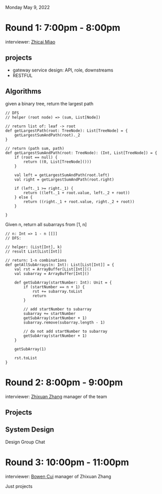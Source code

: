 Monday May 9, 2022

# Round 1: 7:00pm - 8:00pm
interviewer: [Zhicai Miao](https://www.linkedin.com/in/zhicai-miao-98342a105/?originalSubdomain=cn)

## projects
- gateway service design: API, role, downstreams
- RESTFUL

## Algorithms
given a binary tree, return the largest path
```
// DFS
// helper (root node) => (sum, List[Node])

// return list of: leaf -> root
def getLargestPath(root: TreeNode): List[TreeNode] = {
	getLargestSumAndPath(root)._2
}

// return (path sum, path)
def getLargestSumAndPath(root: TreeNode): (Int, List[TreeNode]) = {
	if (root == null) {
		return ((0, List[TreeNode]()))
	}

	val left = getLargestSumAndPath(root.left)
	val right = getLargestSumAndPath(root.right)

	if (left._1 >= right._1) {
		return ((left._1 + root.value, left._2 + root))
	} else {
		return ((right._1 + root.value, right._2 + root))
	}

}
```

Given n, return all subarrays from [1, n]
```
// n: Int => 1 - n [[]]
// DFS:

// helper: (List[Int], k)
// result List[List[Int]]

// return: 1-n combinations
def getAllSubArrays(n: Int): List[List[Int]] = {
	val rst = ArrayBuffer[List[Int]]()
	val subarray = ArrayBuffer[Int]()

	def getSubArray(startNumber: Int): Unit = {
		if (startNumber == n + 1) {
			rst += subarray.toList
			return
		}

		// add startNumber to subarray
		subarray += startNumber
		getSubArray(startNumber + 1)
		subarray.remove(subarray.length - 1)

		// do not add startNumber to subarray
		getSubArray(startNumber + 1)
	}

	getSubArray(1)

	rst.toList
}
```

# Round 2: 8:00pm - 9:00pm
interviewer: [Zhixuan Zhang](https://www.linkedin.com/in/%E4%B9%8B%E5%AE%A3-%E5%BC%A0-bab5a6104/)
manager of the team
## Projects

## System Design
Design Group Chat

# Round 3: 10:00pm - 11:00pm

interviewer: [Bowen Cui](https://www.linkedin.com/in/bowencui2000/?originalSubdomain=cn)
manager of Zhixuan Zhang

Just projects
